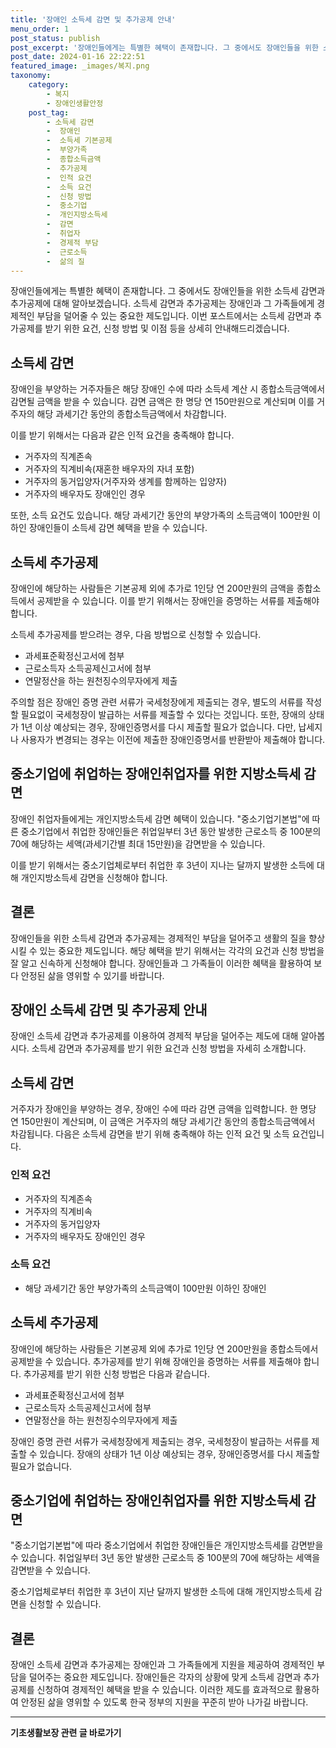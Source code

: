 ```yaml
---
title: '장애인 소득세 감면 및 추가공제 안내'
menu_order: 1
post_status: publish
post_excerpt: '장애인들에게는 특별한 혜택이 존재합니다. 그 중에서도 장애인들을 위한 소득세 감면과 추가공제에 대해 알아보겠습니다. 소득세 감면과 추가공제는 장애인과 그 가족들에게 경제적인 부담을 덜어줄 수 있는 중요한 제도입니다. 이번 포스트에서는 소득세 감면과 추가공제를 받기 위한 요건, 신청 방법 및 이점 등을 상세히 안내해드리겠습니다.'
post_date: 2024-01-16 22:22:51
featured_image: _images/복지.png
taxonomy:
    category:
        - 복지
        - 장애인생활안정
    post_tag:
        - 소득세 감면
        -  장애인
        -  소득세 기본공제
        -  부양가족
        -  종합소득금액
        -  추가공제
        -  인적 요건
        -  소득 요건
        -  신청 방법
        -  중소기업
        -  개인지방소득세
        -  감면
        -  취업자
        -  경제적 부담
        -  근로소득
        -  삶의 질
---
```



장애인들에게는 특별한 혜택이 존재합니다. 그 중에서도 장애인들을 위한 소득세 감면과 추가공제에 대해 알아보겠습니다. 소득세 감면과 추가공제는 장애인과 그 가족들에게 경제적인 부담을 덜어줄 수 있는 중요한 제도입니다. 이번 포스트에서는 소득세 감면과 추가공제를 받기 위한 요건, 신청 방법 및 이점 등을 상세히 안내해드리겠습니다.

## 소득세 감면

장애인을 부양하는 거주자들은 해당 장애인 수에 따라 소득세 계산 시 종합소득금액에서 감면될 금액을 받을 수 있습니다. 감면 금액은 한 명당 연 150만원으로 계산되며 이를 거주자의 해당 과세기간 동안의 종합소득금액에서 차감합니다.

이를 받기 위해서는 다음과 같은 인적 요건을 충족해야 합니다.
- 거주자의 직계존속
- 거주자의 직계비속(재혼한 배우자의 자녀 포함)
- 거주자의 동거입양자(거주자와 생계를 함께하는 입양자)
- 거주자의 배우자도 장애인인 경우

또한, 소득 요건도 있습니다. 해당 과세기간 동안의 부양가족의 소득금액이 100만원 이하인 장애인들이 소득세 감면 혜택을 받을 수 있습니다.

## 소득세 추가공제

장애인에 해당하는 사람들은 기본공제 외에 추가로 1인당 연 200만원의 금액을 종합소득에서 공제받을 수 있습니다. 이를 받기 위해서는 장애인을 증명하는 서류를 제출해야 합니다.

소득세 추가공제를 받으려는 경우, 다음 방법으로 신청할 수 있습니다.
- 과세표준확정신고서에 첨부
- 근로소득자 소득공제신고서에 첨부
- 연말정산을 하는 원천징수의무자에게 제출

주의할 점은 장애인 증명 관련 서류가 국세청장에게 제출되는 경우, 별도의 서류를 작성할 필요없이 국세청장이 발급하는 서류를 제출할 수 있다는 것입니다. 또한, 장애의 상태가 1년 이상 예상되는 경우, 장애인증명서를 다시 제출할 필요가 없습니다. 다만, 납세지나 사용자가 변경되는 경우는 이전에 제출한 장애인증명서를 반환받아 제출해야 합니다.

## 중소기업에 취업하는 장애인취업자를 위한 지방소득세 감면

장애인 취업자들에게는 개인지방소득세 감면 혜택이 있습니다. "중소기업기본법"에 따른 중소기업에서 취업한 장애인들은 취업일부터 3년 동안 발생한 근로소득 중 100분의 70에 해당하는 세액(과세기간별 최대 15만원)을 감면받을 수 있습니다.

이를 받기 위해서는 중소기업체로부터 취업한 후 3년이 지나는 달까지 발생한 소득에 대해 개인지방소득세 감면을 신청해야 합니다.

## 결론

장애인들을 위한 소득세 감면과 추가공제는 경제적인 부담을 덜어주고 생활의 질을 향상시킬 수 있는 중요한 제도입니다. 해당 혜택을 받기 위해서는 각각의 요건과 신청 방법을 잘 알고 신속하게 신청해야 합니다. 장애인들과 그 가족들이 이러한 혜택을 활용하여 보다 안정된 삶을 영위할 수 있기를 바랍니다.

## 장애인 소득세 감면 및 추가공제 안내

장애인 소득세 감면과 추가공제를 이용하여 경제적 부담을 덜어주는 제도에 대해 알아봅시다. 소득세 감면과 추가공제를 받기 위한 요건과 신청 방법을 자세히 소개합니다.

## 소득세 감면

거주자가 장애인을 부양하는 경우, 장애인 수에 따라 감면 금액을 입력합니다. 한 명당 연 150만원이 계산되며, 이 금액은 거주자의 해당 과세기간 동안의 종합소득금액에서 차감됩니다. 다음은 소득세 감면을 받기 위해 충족해야 하는 인적 요건 및 소득 요건입니다.

### 인적 요건

- 거주자의 직계존속
- 거주자의 직계비속
- 거주자의 동거입양자
- 거주자의 배우자도 장애인인 경우

### 소득 요건

- 해당 과세기간 동안 부양가족의 소득금액이 100만원 이하인 장애인

## 소득세 추가공제

장애인에 해당하는 사람들은 기본공제 외에 추가로 1인당 연 200만원을 종합소득에서 공제받을 수 있습니다. 추가공제를 받기 위해 장애인을 증명하는 서류를 제출해야 합니다. 추가공제를 받기 위한 신청 방법은 다음과 같습니다.

- 과세표준확정신고서에 첨부
- 근로소득자 소득공제신고서에 첨부
- 연말정산을 하는 원천징수의무자에게 제출

장애인 증명 관련 서류가 국세청장에게 제출되는 경우, 국세청장이 발급하는 서류를 제출할 수 있습니다. 장애의 상태가 1년 이상 예상되는 경우, 장애인증명서를 다시 제출할 필요가 없습니다.

## 중소기업에 취업하는 장애인취업자를 위한 지방소득세 감면

"중소기업기본법"에 따라 중소기업에서 취업한 장애인들은 개인지방소득세를 감면받을 수 있습니다. 취업일부터 3년 동안 발생한 근로소득 중 100분의 70에 해당하는 세액을 감면받을 수 있습니다.

중소기업체로부터 취업한 후 3년이 지난 달까지 발생한 소득에 대해 개인지방소득세 감면을 신청할 수 있습니다.

## 결론

장애인 소득세 감면과 추가공제는 장애인과 그 가족들에게 지원을 제공하여 경제적인 부담을 덜어주는 중요한 제도입니다. 장애인들은 각자의 상황에 맞게 소득세 감면과 추가공제를 신청하여 경제적인 혜택을 받을 수 있습니다. 이러한 제도를 효과적으로 활용하여 안정된 삶을 영위할 수 있도록 한국 정부의 지원을 꾸준히 받아 나가길 바랍니다.
<!-- wp:separator -->
<hr class="wp-block-separator has-alpha-channel-opacity"/>
<!-- /wp:separator -->

<!-- wp:group {"backgroundColor":"base","layout":{"type":"constrained"}} -->
<div class="wp-block-group has-base-background-color has-background"><!-- wp:paragraph {"align":"center","fontSize":"medium"} -->
<p class="has-text-align-center has-large-font-size"><strong>기초생활보장 관련 글 바로가기</strong></p>
<!-- /wp:paragraph -->


<!-- wp:latest-posts
{"categories":[{"id":15506,"count":19,"description":"","link":"https://uknowlaw.com/category/%ea%b8%b0%ec%b4%88%ec%83%9d%ed%99%9c%eb%b3%b4%ec%9e%a5/","name":"기초생활보장","slug":"기초생활보장","taxonomy":"category","parent":0,"meta":[],"_links":{"self":[{"href":"https://uknowlaw.com/wp-json/wp/v2/categories/15506"}],"collection":[{"href":"https://uknowlaw.com/wp-json/wp/v2/categories"}],"about":[{"href":"https://uknowlaw.com/wp-json/wp/v2/taxonomies/category"}],"wp:post_type":[{"href":"https://uknowlaw.com/wp-json/wp/v2/posts?categories=15506"}],"curies":[{"name":"wp","href":"https://api.w.org/{rel}","templated":true}]}}],"postsToShow":100,"excerptLength":28,"postLayout":"grid","columns":2,"featuredImageAlign":"left","featuredImageSizeSlug":"large","fontSize":"small"} /--></div>
<!-- /wp:group -->